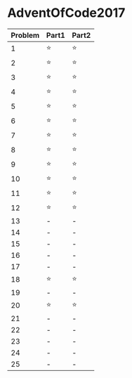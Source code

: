# AdventOfCode2017

|Problem|Part1|Part2|
---|---|---
|1|⭐️|⭐️|
|2|⭐️|⭐️|
|3|⭐️|⭐️|
|4|⭐️|⭐️|
|5|⭐️|⭐️|
|6|⭐️|⭐️|
|7|⭐️|⭐️|
|8|⭐️|⭐️|
|9|⭐️|⭐️|
|10|⭐️|⭐️|
|11|⭐️|⭐️|
|12|⭐️|⭐️|
|13|-|-|
|14|-|-|
|15|-|-|
|16|-|-|
|17|-|-|
|18|⭐️|⭐️|
|19|-|-|
|20|⭐️|⭐️|
|21|-|-|
|22|-|-|
|23|-|-|
|24|-|-|
|25|-|-|

